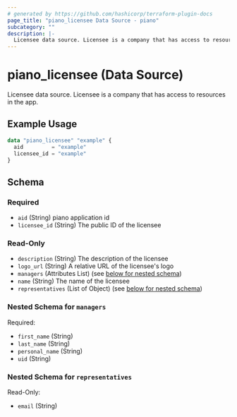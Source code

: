 ```yaml
---
# generated by https://github.com/hashicorp/terraform-plugin-docs
page_title: "piano_licensee Data Source - piano"
subcategory: ""
description: |-
  Licensee data source. Licensee is a company that has access to resources in the app.
---
```


# piano_licensee (Data Source)

Licensee data source. Licensee is a company that has access to resources in the app.

## Example Usage

```terraform
data "piano_licensee" "example" {
  aid         = "example"
  licensee_id = "example"
}
```

<!-- schema generated by tfplugindocs -->
## Schema

### Required

- `aid` (String) piano application id
- `licensee_id` (String) The public ID of the licensee

### Read-Only

- `description` (String) The description of the licensee
- `logo_url` (String) A relative URL of the licensee's logo
- `managers` (Attributes List) (see [below for nested schema](#nestedatt--managers))
- `name` (String) The name of the licensee
- `representatives` (List of Object) (see [below for nested schema](#nestedatt--representatives))

<a id="nestedatt--managers"></a>
### Nested Schema for `managers`

Required:

- `first_name` (String)
- `last_name` (String)
- `personal_name` (String)
- `uid` (String)


<a id="nestedatt--representatives"></a>
### Nested Schema for `representatives`

Read-Only:

- `email` (String)
